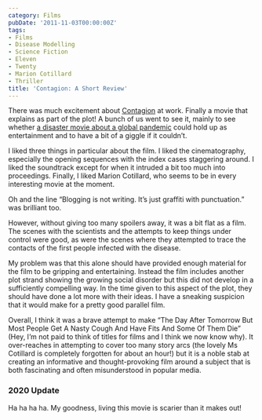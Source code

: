 ```yaml
---
category: Films
pubDate: '2011-11-03T00:00:00Z'
tags:
- Films
- Disease Modelling
- Science Fiction
- Eleven
- Twenty
- Marion Cotillard
- Thriller
title: 'Contagion: A Short Review'
---
```

There was much excitement about [Contagion](http://www.imdb.com/title/tt1598778/) at work. Finally a movie that explains  as part of the plot! A bunch of us went to see it, mainly to see whether [a disaster movie about a global pandemic](http://contagionmovie.warnerbros.com/index.html) could hold up as entertainment and to have a bit of a giggle if it couldn’t.

I liked three things in particular about the film. I liked the cinematography, especially the opening sequences with the index cases staggering around. I liked the soundtrack except for when it intruded a bit too much into proceedings. Finally, I liked Marion Cotillard, who seems to be in every interesting movie at the moment.

Oh and the line “Blogging is not writing. It’s just graffiti with punctuation.” was brilliant too.

However, without giving too many spoilers away, it was a bit flat as a film. The scenes with the scientists and the attempts to keep things under control were good, as were the scenes where they attempted to trace the contacts of the first people infected with the disease.

My problem was that this alone should have provided enough material for the film to be gripping and entertaining. Instead the film includes another plot strand showing the growing social disorder but this did not develop in a sufficiently compelling way. In the time given to this aspect of the plot, they should have done a lot more with their ideas. I have a sneaking suspicion that it would make for a pretty good parallel film.

Overall, I think it was a brave attempt to make “The Day After Tomorrow But Most People Get A Nasty Cough And Have Fits And Some Of Them Die” (Hey, I’m not paid to think of titles for films and I think we now know why). It over-reaches in attempting to cover too many story arcs (the lovely Ms Cotillard is completely forgotten for about an hour!) but it is a noble stab at creating an informative and thought-provoking film around a subject that is both fascinating and often misunderstood in popular media.

### 2020 Update
Ha ha ha ha. My goodness, living this movie is scarier than it makes out!